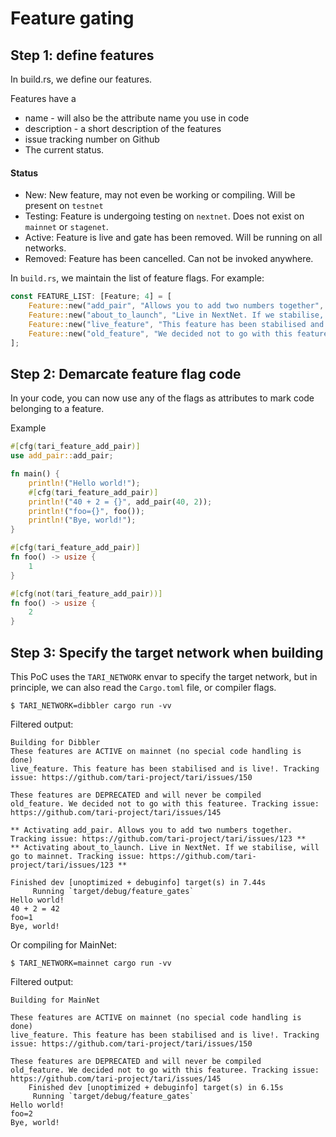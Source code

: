 # Feature gating

## Step 1: define features

In build.rs, we define our features.

Features have a
* name - will also be the attribute name you use in code
* description - a short description of the features
* issue tracking number on Github
* The current status.

#### Status

* New: New feature, may not even be working or compiling. Will be present on `testnet`
* Testing: Feature is undergoing testing on `nextnet`. Does not exist on `mainnet` or `stagenet`.
* Active: Feature is live and gate has been removed. Will be running on all networks.
* Removed: Feature has been cancelled. Can not be invoked anywhere.

In `build.rs`, we maintain the list of feature flags. For example:

```rust
const FEATURE_LIST: [Feature; 4] = [
    Feature::new("add_pair", "Allows you to add two numbers together", Some(123), Status::New),
    Feature::new("about_to_launch", "Live in NextNet. If we stabilise, will go to mainnet", Some(123), Status::Testing),
    Feature::new("live_feature", "This feature has been stabilised and is live!", Some(150), Status::Active),
    Feature::new("old_feature", "We decided not to go with this featuree", Some(145), Status::Removed),
];
```

## Step 2: Demarcate feature flag code

In your code, you can now use any of the flags as attributes to mark code belonging to a feature.

Example

```rust
#[cfg(tari_feature_add_pair)]
use add_pair::add_pair;

fn main() {
    println!("Hello world!");
    #[cfg(tari_feature_add_pair)]
    println!("40 + 2 = {}", add_pair(40, 2));
    println!("foo={}", foo());
    println!("Bye, world!");
}

#[cfg(tari_feature_add_pair)]
fn foo() -> usize {
    1
}

#[cfg(not(tari_feature_add_pair))]
fn foo() -> usize {
    2
}
```

## Step 3: Specify the target network when building

This PoC uses the `TARI_NETWORK` envar to specify the target network, but in principle, we can also read the `Cargo.toml`
file, or compiler flags.

`$ TARI_NETWORK=dibbler cargo run -vv`

Filtered output:

```text
Building for Dibbler
These features are ACTIVE on mainnet (no special code handling is done)
live_feature. This feature has been stabilised and is live!. Tracking issue: https://github.com/tari-project/tari/issues/150

These features are DEPRECATED and will never be compiled
old_feature. We decided not to go with this featuree. Tracking issue: https://github.com/tari-project/tari/issues/145

** Activating add_pair. Allows you to add two numbers together. Tracking issue: https://github.com/tari-project/tari/issues/123 **
** Activating about_to_launch. Live in NextNet. If we stabilise, will go to mainnet. Tracking issue: https://github.com/tari-project/tari/issues/123 **

Finished dev [unoptimized + debuginfo] target(s) in 7.44s
     Running `target/debug/feature_gates`
Hello world!
40 + 2 = 42
foo=1
Bye, world!
```

Or compiling for MainNet:

`$ TARI_NETWORK=mainnet cargo run -vv`

Filtered output:

```text
Building for MainNet

These features are ACTIVE on mainnet (no special code handling is done)
live_feature. This feature has been stabilised and is live!. Tracking issue: https://github.com/tari-project/tari/issues/150

These features are DEPRECATED and will never be compiled
old_feature. We decided not to go with this featuree. Tracking issue: https://github.com/tari-project/tari/issues/145
    Finished dev [unoptimized + debuginfo] target(s) in 6.15s
     Running `target/debug/feature_gates`
Hello world!
foo=2
Bye, world!
```
